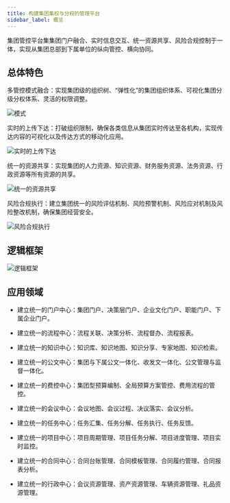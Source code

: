 ```yaml
---
title: 构建集团集权与分权的管理平台
sidebar_label: 概览
---
```


集团管控平台集集团门户融合、实时信息交互、统一资源共享、风险合规控制于一体，实现从集团总部到下属单位的纵向管控、横向协同。

## 总体特色
多管控模式融合：实现集团级的组织树、“弹性化”的集团组织体系、可视化集团分级分权体系、灵活的权限调整。

![模式](/assets/groupimg/mode.png)

实时的上传下达：打破组织限制，确保各类信息从集团实时传达至各机构，实现传达内容的可视化以及传达方式的移动化应用。

![实时的上传下达](/assets/groupimg/m2_l.png)

统一的资源共享：实现集团的人力资源、知识资源、财务服务资源、法务资源、行政资源等所有资源的共享。

![统一的资源共享](/assets/groupimg/m3_l.png)

风险合规执行：建立集团统一的风险评估机制、风险预警机制、风险应对机制及风险整改机制，确保集团经营安全。

![风险合规执行](/assets/groupimg/m4_l.png)

## 逻辑框架

![逻辑框架](/assets/groupimg/logic.png)

## 应用领域

- 建立统一的门户中心：集团门户、决策层门户、企业文化门户、职能门户、下属企业门户。

- 建立统一的流程中心：流程关联、决策分析、流程督办、流程报表。

- 建立统一的知识中心：知识库、知识地图、知识分享、专家地图、知识检索。

- 建立统一的公文中心：集团与下属公文一体化、收发文一体化、公文管理与监督一体化。

- 建立统一的费控中心：集团型预算编制、全局预算方案管控、费用流程的管控。

- 建立统一的会议中心：会议地图、会议过程、决议落实、会议分析。

- 建立统一的任务中心：任务汇集、任务分解、任务执行、任务反馈。

- 建立统一的项目中心：项目周期管理、项目任务分解、项目进度管理、项目实时监控。

- 建立统一的合同中心：合同台账管理、合同模板管理、合同履约管理、合同报表分析。

- 建立统一的行政中心：会议资源管理、资产资源管理、车辆资源管理、礼品资源管理。